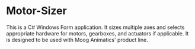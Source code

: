 # Motor-Sizer

This is a C# Windows Form application. It sizes multiple axes and selects appropriate hardware for motors, gearboxes, and actuators if applicable.
It is designed to be used with Moog Animatics' product line.
